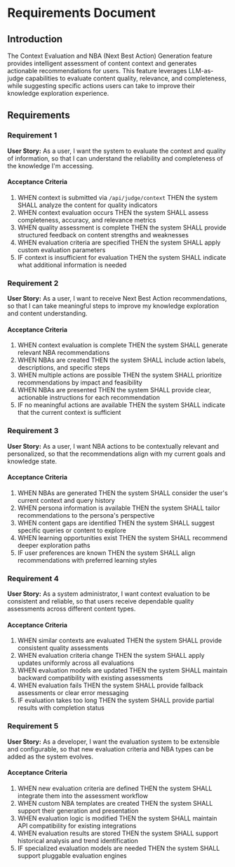 # Requirements Document

## Introduction

The Context Evaluation and NBA (Next Best Action) Generation feature provides intelligent assessment of content context and generates actionable recommendations for users. This feature leverages LLM-as-judge capabilities to evaluate content quality, relevance, and completeness, while suggesting specific actions users can take to improve their knowledge exploration experience.

## Requirements

### Requirement 1

**User Story:** As a user, I want the system to evaluate the context and quality of information, so that I can understand the reliability and completeness of the knowledge I'm accessing.

#### Acceptance Criteria

1. WHEN context is submitted via `/api/judge/context` THEN the system SHALL analyze the content for quality indicators
2. WHEN context evaluation occurs THEN the system SHALL assess completeness, accuracy, and relevance metrics
3. WHEN quality assessment is complete THEN the system SHALL provide structured feedback on content strengths and weaknesses
4. WHEN evaluation criteria are specified THEN the system SHALL apply custom evaluation parameters
5. IF context is insufficient for evaluation THEN the system SHALL indicate what additional information is needed

### Requirement 2

**User Story:** As a user, I want to receive Next Best Action recommendations, so that I can take meaningful steps to improve my knowledge exploration and content understanding.

#### Acceptance Criteria

1. WHEN context evaluation is complete THEN the system SHALL generate relevant NBA recommendations
2. WHEN NBAs are created THEN the system SHALL include action labels, descriptions, and specific steps
3. WHEN multiple actions are possible THEN the system SHALL prioritize recommendations by impact and feasibility
4. WHEN NBAs are presented THEN the system SHALL provide clear, actionable instructions for each recommendation
5. IF no meaningful actions are available THEN the system SHALL indicate that the current context is sufficient

### Requirement 3

**User Story:** As a user, I want NBA actions to be contextually relevant and personalized, so that the recommendations align with my current goals and knowledge state.

#### Acceptance Criteria

1. WHEN NBAs are generated THEN the system SHALL consider the user's current context and query history
2. WHEN persona information is available THEN the system SHALL tailor recommendations to the persona's perspective
3. WHEN content gaps are identified THEN the system SHALL suggest specific queries or content to explore
4. WHEN learning opportunities exist THEN the system SHALL recommend deeper exploration paths
5. IF user preferences are known THEN the system SHALL align recommendations with preferred learning styles

### Requirement 4

**User Story:** As a system administrator, I want context evaluation to be consistent and reliable, so that users receive dependable quality assessments across different content types.

#### Acceptance Criteria

1. WHEN similar contexts are evaluated THEN the system SHALL provide consistent quality assessments
2. WHEN evaluation criteria change THEN the system SHALL apply updates uniformly across all evaluations
3. WHEN evaluation models are updated THEN the system SHALL maintain backward compatibility with existing assessments
4. WHEN evaluation fails THEN the system SHALL provide fallback assessments or clear error messaging
5. IF evaluation takes too long THEN the system SHALL provide partial results with completion status

### Requirement 5

**User Story:** As a developer, I want the evaluation system to be extensible and configurable, so that new evaluation criteria and NBA types can be added as the system evolves.

#### Acceptance Criteria

1. WHEN new evaluation criteria are defined THEN the system SHALL integrate them into the assessment workflow
2. WHEN custom NBA templates are created THEN the system SHALL support their generation and presentation
3. WHEN evaluation logic is modified THEN the system SHALL maintain API compatibility for existing integrations
4. WHEN evaluation results are stored THEN the system SHALL support historical analysis and trend identification
5. IF specialized evaluation models are needed THEN the system SHALL support pluggable evaluation engines